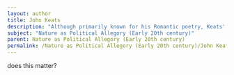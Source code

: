 ```yaml
---
layout: author
title: John Keats
description: "Although primarily known for his Romantic poetry, Keats' work contributed to early 20th-century reflections on nature as a means of confronting beauty and suffering in a politically fraught world."
subject: "Nature as Political Allegory (Early 20th century)"
parent: Nature as Political Allegory (Early 20th century)
permalink: /Nature as Political Allegory (Early 20th century)/John Keats/
---
```


does this matter?
